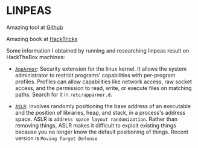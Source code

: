 # LINPEAS

Amazing tool at [Github](https://github.com/carlospolop/privilege-escalation-awesome-scripts-suite/tree/master/linPEAS)

Amazing book at [HackTricks](https://book.hacktricks.xyz/linux-unix/linux-privilege-escalation-checklist)

Some information I obtained by running and researching linpeas result on HackTheBox machines:

- [`AppArmor`](https://www.kernel.org/doc/html/v4.15/admin-guide/LSM/apparmor.html): Security extension for the linux kernel. It allows the system administrator to restrict programs' capabilities with per-program profiles. Profiles can allow capabilities like network access, raw socket access, and the permission to read, write, or execute files on matching paths. Search for it in `/etc/apparmor.d`.

- [`ASLR`](https://blog.morphisec.com/aslr-what-it-is-and-what-it-isnt/): involves randomly positioning the base address of an executable and the position of libraries, heap, and stack, in a process's address space. ASLR is `address space layout randomization`. Rather than removing things, ASLR makes it difficult to exploit existing things because you no longer know the default positioning of things. Recent version is `Moving Target Defense`